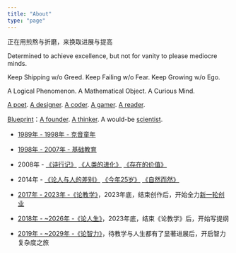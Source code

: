 ```yaml
---
title: "About"
type: "page"
---
```


正在用煎熬与折磨，来换取进展与提高

Determined to achieve excellence, but not for vanity to please mediocre minds.

Keep Shipping w/o Greed. Keep Failing w/o Fear. Keep Growing w/o Ego.

A Logical Phenomenon. A Mathematical Object. A Curious Mind. 

[A poet](../poems). [A designer](../design). [A coder](../cs). [A gamer](../games). [A reader](../books).

[Blueprint](https://www.bilibili.com/video/BV12b411u7LJ/)：[A founder](https://albert.com.cn). [A thinker](../life). A would-be [scientist](../ai).

- [1989年 - 1998年 - 克音童年](../keyin)

- [1998年 - 2007年 - 基础教育](../sui)

- 2008年 - [《诗行记》](../tripasapoet/) [《人类的进化》](../humanevolution/) [《存在的价值》](../valueofliving/)

- 2014年 - [《论人与人的差别》](../diff/) [《今年25岁》](../25/) [《自然而然》](../naturally/)

- [2017年 - 2023年 -《论教学》](../edu/)，2023年底，结束创作后，开始全力[新一轮创业](../a23)
- [2018年 - ~2026年 -《论人生》](../life/)，2023年底，结束《论教学》后，开始写提纲
- [2019年 - ~2029年 -《论智力》](../ai/)，待教学与人生都有了显著进展后，开启智力复杂度之旅

